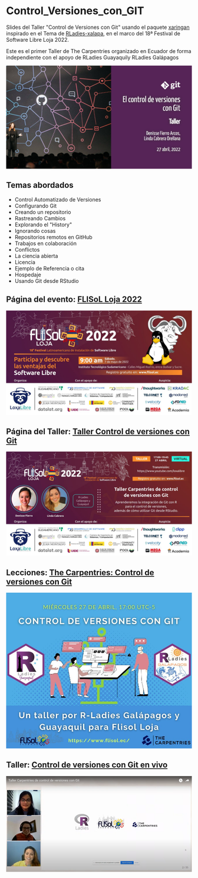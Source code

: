 # Control_Versiones_con_GIT

Slides del Taller "Control de Versiones con Git" usando el paquete [xaringan](https://github.com/yihui/xaringan#xaringan) inspirado en el Tema de [RLadies-xalapa](https://spcanelon.github.io/xaringan-rladies-xalapa/index.html), en el marco del 18ª Festival de Software Libre Loja 2022.

Este es el primer Taller de The Carpentries organizado en Ecuador de forma independiente con el apoyo de RLadies Guayaquily RLadies Galápagos

![](img/portada.jpg)


## Temas abordados

* Control Automatizado de Versiones
* Configurando Git
* Creando un repositorio
* Rastreando Cambios
* Explorando el "History"
* Ignorando cosas
* Repositorios remotos en GitHub
* Trabajos en colaboración
* Conflictos
* La ciencia abierta
* Licencia
* Ejemplo de Referencia o cita
* Hospedaje
* Usando Git desde RStudio


## Página del evento: [FLISoL Loja 2022](https://www.flisol.ec/)
![](img/flisol_Loja.jpg)

## Página del Taller: [Taller Control de versiones con Git](https://lidefi87.github.io/2022-04-26-control-version-Git/)
![](img/posterTaller.jpg)

## Lecciones: [The Carpentries: Control de versiones con Git](https://swcarpentry.github.io/git-novice-es/)
![](img/leccionesTC.jpg)

## Taller: [Control de versiones con Git en vivo](https://www.youtube.com/watch?v=zhDGiDqLQxo)
![](img/taller-git.png)
